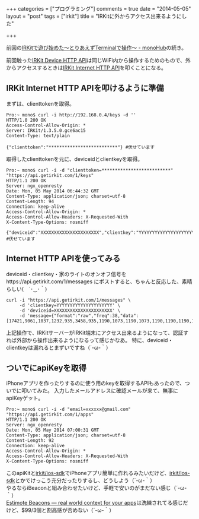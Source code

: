 +++
categories = ["プログラミング"]
comments = true
date = "2014-05-05"
layout = "post"
tags = ["irkit"]
title = "IRKitに外からアクセス出来るようにした"

+++

前回の[IRKitで遊び始めた〜とりあえずTerminalで操作〜 - monoHub](http://mono0926.com/blog/2014/05/05/irkit/)の続き。

前回触った[IRKit Device HTTP API](http://getirkit.com/#IRKit-Device-API)は同じWiFi内から操作するためのもので、外からアクセスするときは[IRKit Internet HTTP API](http://getirkit.com/#IRKit-Internet-API)を叩くことになる。

## IRKit Internet HTTP APIを叩けるように準備

まずは、clienttokenを取得。

```
Pro:~ mono$ curl -i http://192.168.0.4/keys -d ''
HTTP/1.0 200 OK
Access-Control-Allow-Origin: *
Server: IRKit/1.3.5.0.gce6ac15
Content-Type: text/plain

{"clienttoken":"**************************"} #伏せています
```

取得したclienttokenを元に、deviceidとclientkeyを取得。

<!-- more -->

```
Pro:~ mono$ curl -i -d "clienttoken=**************************" "https://api.getirkit.com/1/keys"
HTTP/1.1 200 OK
Server: ngx_openresty
Date: Mon, 05 May 2014 06:44:32 GMT
Content-Type: application/json; charset=utf-8
Content-Length: 94
Connection: keep-alive
Access-Control-Allow-Origin: *
Access-Control-Allow-Headers: X-Requested-With
X-Content-Type-Options: nosniff

{"deviceid":"XXXXXXXXXXXXXXXXXXXXXX","clientkey":"YYYYYYYYYYYYYYYYYYYYY"} #伏せています
```

## Internet HTTP APIを使ってみる

deviceid・clientkey・家のライトのオンオフ信号をhttps://api.getirkit.com/1/messages にポストすると、ちゃんと反応した、素晴らしい(　´･‿･｀)

```
curl -i "https://api.getirkit.com/1/messages" \
     -d 'clientkey=YYYYYYYYYYYYYYYYYYYYY' \
     -d 'deviceid=XXXXXXXXXXXXXXXXXXXXXX' \
     -d 'message={"format":"raw","freq":38,"data":[17421,9061,1037,1232,935,3458,935,1190,1073,1190,1073,1190,1190,1190,1073,1190,935,3458,1037,3341,1037,1190,935,3458,1002,3458,1002,1111,1111,3341,968,3458,968,1150,1150,3458,1037,3341,1037,1275,1002,3458,1002,1190,1037,3341,1037,1150,1150,3341,1037,1190,935,1275,935,3458,1037,1190,1002,3458,1037,1232,935,3458,1111,1111,1111]}'
```

上記操作で、IRKitサーバーがIRKit端末にアクセス出来るようになって、認証すれば外部から操作出来るようになるって感じかなあ。
特に、deviceid・clientkeyは漏れるとまずいですね（´-ω-｀）

## ついでにapiKeyを取得

iPhoneアプリを作ったりするのに使う用のkeyを取得するAPIもあったので、ついでに叩いてみた。
入力したメールアドレスに確認メールが来て、無事にapiKeyゲット。

```
Pro:~ mono$ curl -i -d "email=xxxxxx@gmail.com" "https://api.getirkit.com/1/apps"
HTTP/1.1 200 OK
Server: ngx_openresty
Date: Mon, 05 May 2014 07:00:31 GMT
Content-Type: application/json; charset=utf-8
Content-Length: 92
Connection: keep-alive
Access-Control-Allow-Origin: *
Access-Control-Allow-Headers: X-Requested-With
X-Content-Type-Options: nosniff
```

このapiKitと[irkit/ios-sdk](https://github.com/irkit/ios-sdk)でiPhoneアプリ簡単に作れるみたいだけど、[irkit/ios-sdk](https://github.com/irkit/ios-sdk)とかでけっこう充分だったりするし、どうしよう（´-ω-｀）  
やるならiBeaconと組み合わせたいけど、手軽で安いのがまだない感じ（´-ω-｀）  
[Estimote Beacons — real world context for your apps](http://estimote.com/)は洗練されてる感じだけど、$99/3個と割高感が否めない（´-ω-｀）
